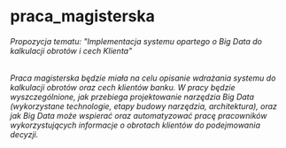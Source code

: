 # praca_magisterska

###### Propozycja tematu: "Implementacja systemu opartego o Big Data do kalkulacji obrotów i cech Klienta"


###### Praca magisterska będzie miała na celu opisanie wdrażania systemu do kalkulacji obrotów oraz cech klientów banku. W pracy będzie wyszczególnione, jak przebiega projektowanie narzędzia Big Data (wykorzystane technologie, etapy budowy narzędzia, architektura), oraz jak Big Data może wspierać oraz automatyzować pracę pracowników wykorzystujących informacje o obrotach klientów do podejmowania decyzji.
